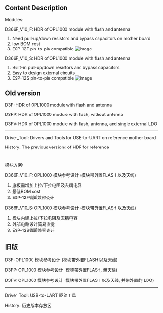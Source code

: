 ## Content Description

Modules:

D366F_V10_F: HDR of OPL1000 module with flash and antenna <br>
1. Need pull-up/down resistors and bypass capacitors on mother board
2. low BOM cost
3. ESP-12F pin-to-pin compatible
![image](https://github.com/Opulinks-Tech/OPL1000-HDK/blob/master/HDK/Module/F_PullUp.JPG)

D366F_V10_S: HDR of OPL1000 module with flash and antenna <br>
1. Built-in pull-up/down resistors and bypass capacitors
2. Easy to design external circuits
3. ESP-12S pin-to-pin compatible
![image](https://github.com/Opulinks-Tech/OPL1000-HDK/blob/master/HDK/Module/S_PullUp.JPG)

Old version
------------------------------------------------------------------------------------------
D3F: HDR of OPL1000 module with flash and antenna

D3FP: HDR of OPL1000 module with flash, without antenna

D3FV: HDR of OPL1000 module with flash, antenna, and single external LDO

------------------------------------------------------------------------------------------
Driver_Tool: Drivers and Tools for USB-to-UART on reference mother board

History: The previous versions of HDR for reference

#

模块方案:

D366F_V10_F: OPL1000 模块参考设计 (模块带外置FLASH 以及天线) <br>
1. 底板需增加上拉/下拉电阻及去耦电容
2. 最低BOM cost
3. ESP-12F管脚兼容设计

D366F_V10_S: OPL1000 模块参考设计 (模块带外置FLASH 以及天线) <br>
1. 模块内建上拉/下拉电阻及去耦电容
2. 外部电路设计简易直觉
3. ESP-12S管脚兼容设计

旧版
------------------------------------------------------------------------------------------
D3F: OPL1000 模块参考设计 (模块带外置FLASH 以及天线)

D3FP: OPL1000 模块参考设计 (模塊帶外置FLASH, 無天線)

D3FV: OPL1000 模块参考设计 (模块带外置FLASH 以及天线, 并带外置的 LDO)

------------------------------------------------------------------------------------------
Driver_Tool: USB-to-UART 驱动工具

History: 历史版本存放区
